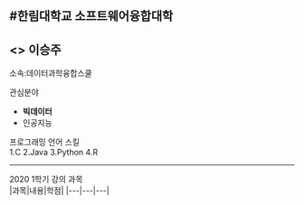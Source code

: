 #한림대학교 소프트웨어융합대학
---

<>
이승주
---
소속:데이터과학융합스쿨

관심분야   
* **빅데이터**
* 인공지능

프로그래밍 언어 스킬   
1.C
2.Java
3.Python
4.R

-----------------------

2020 1학기 강의 과목   
|과목|내용|학점|
|---|---|---|



